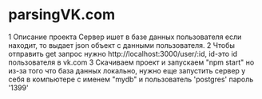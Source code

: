 # parsingVK.com

1 Описание проекта
  Сервер ишет в базе данных пользователя если находит, то выдает json объект с данными пользователя.
2 Чтобы отправить get запрос нужно http://localhost:3000/user/:id, id-это id пользователя в vk.com
3 Скачиваем проект и запускаем "npm start" но из-за того что база данных локально, нужно еще запустить сервер  у себя в 
компьютере с именем "mydb" и пользователь 'postgres' пароль '1399' 
